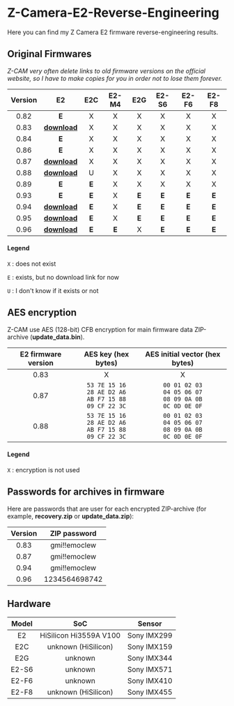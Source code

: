 # Z-Camera-E2-Reverse-Engineering
Here you can find my Z Camera E2 firmware reverse-engineering results.

## Original Firmwares

*Z-CAM very often delete links to old firmware versions on the official website, so I have to make copies for you in order not to lose them forever.*

| Version | E2 | E2C | E2-M4 | E2G | E2-S6 | E2-F6 | E2-F8 |
|:---:|:---:|:---:|:---:|:---:|:---:|:---:|:---:|
| 0.82 | **E** | X | X | X | X | X | X |
| 0.83 | [**download**](https://drive.google.com/file/d/1jJrGkIRqN6eE69jOVe1uhc4U9xCBTOPn) | X | X | X | X | X | X |
| 0.84 | **E** | X | X | X | X | X | X |
| 0.86 | **E** | X | X | X | X | X | X |
| 0.87 | [**download**](https://drive.google.com/file/d/1289_f3ajGz-suU9szCGJV_OVd_9r2uzm) | X | X | X | X | X | X |
| 0.88 | [**download**](https://drive.google.com/file/d/1HfqmnN68fDevtR8M-nH95Obtq-OF6o2E) | U | X | X | X | X | X |
| 0.89 | **E** | **E** | X | X | X | X | X |
| 0.93 | **E** | **E** | X | **E** | **E** | **E** | **E** |
| 0.94 | [**download**](https://drive.google.com/file/d/1g2v4HXRimdkgN7cOArdvZeewZHafO5tc) | **E** | X | **E** | **E** | **E** | **E** |
| 0.95 | [**download**](https://drive.google.com/file/d/1aTrBeZbWnp2k42D8fWuU3paYSE0iutyv) | **E** | X | **E** | **E** | **E** | **E** |
| 0.96 | [**download**](https://drive.google.com/file/d/1DjjVKM5Oy5I5vOAyyXAKkuScftbOXqeZ) | **E** | **E** | X | **E** | **E** | **E** |

#### Legend

`X` : does not exist

`E` : exists, but no download link for now

`U` : I don't know if it exists or not

## AES encryption

Z-CAM use AES (128-bit) CFB encryption for main firmware data ZIP-archive (**update_data.bin**).

| E2 firmware version | AES key (hex bytes) | AES initial vector (hex bytes) |
|:---:|:---:|:---:|
| 0.83 | X | X |
| 0.87 | ```53 7E 15 16``` </br> ```28 AE D2 A6``` </br> ```AB F7 15 88``` </br> ```09 CF 22 3C``` | ```00 01 02 03``` </br> ```04 05 06 07``` </br> ```08 09 0A 0B``` </br> ```0C 0D 0E 0F``` |
| 0.88 | ```53 7E 15 16``` </br> ```28 AE D2 A6``` </br> ```AB F7 15 88``` </br> ```09 CF 22 3C``` | ```00 01 02 03``` </br> ```04 05 06 07``` </br> ```08 09 0A 0B``` </br> ```0C 0D 0E 0F``` |

#### Legend

`X` : encryption is not used

## Passwords for archives in firmware

Here are passwords that are user for each encrypted ZIP-archive (for example, **recovery.zip** or **update_data.zip**):

| Version | ZIP password |
|:---:|:---:|
| 0.83 | gmi!!emoclew |
| 0.87 | gmi!!emoclew |
| 0.94 | gmi!!emoclew |
| 0.96 | 1234564698742 |

## Hardware

| Model | SoC | Sensor |
|:---:|:---:|:---:|
| E2 | HiSilicon Hi3559A V100 | Sony IMX299 |
| E2C | unknown (HiSilicon) | Sony IMX159 |
| E2G | unknown | Sony IMX344 |
| E2-S6 | unknown | Sony IMX571 |
| E2-F6 | unknown | Sony IMX410 |
| E2-F8 | unknown (HiSilicon) | Sony IMX455 |
